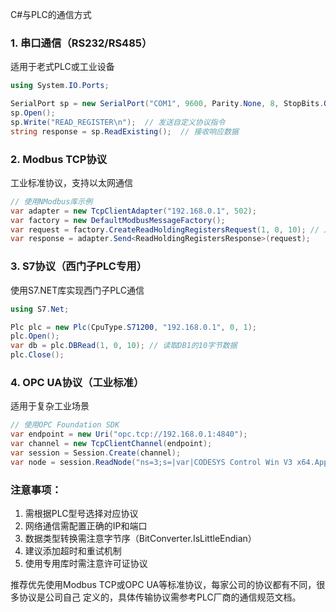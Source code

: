 C#与PLC的通信方式

### 1. 串口通信（RS232/RS485）
适用于老式PLC或工业设备
```csharp
using System.IO.Ports;

SerialPort sp = new SerialPort("COM1", 9600, Parity.None, 8, StopBits.One);
sp.Open();
sp.Write("READ_REGISTER\n");  // 发送自定义协议指令
string response = sp.ReadExisting();  // 接收响应数据
```

### 2. Modbus TCP协议
工业标准协议，支持以太网通信
```csharp
// 使用NModbus库示例
var adapter = new TcpClientAdapter("192.168.0.1", 502);
var factory = new DefaultModbusMessageFactory();
var request = factory.CreateReadHoldingRegistersRequest(1, 0, 10); // 从站ID=1，地址0读取10个寄存器
var response = adapter.Send<ReadHoldingRegistersResponse>(request);
```

### 3. S7协议（西门子PLC专用）
使用S7.NET库实现西门子PLC通信
```csharp
using S7.Net;

Plc plc = new Plc(CpuType.S71200, "192.168.0.1", 0, 1);
plc.Open();
var db = plc.DBRead(1, 0, 10); // 读取DB1的10字节数据
plc.Close();
```

### 4. OPC UA协议（工业标准）
适用于复杂工业场景
```csharp
// 使用OPC Foundation SDK
var endpoint = new Uri("opc.tcp://192.168.0.1:4840");
var channel = new TcpClientChannel(endpoint);
var session = Session.Create(channel);
var node = session.ReadNode("ns=3;s=|var|CODESYS Control Win V3 x64.Application.PLC_PRG.Value");
```

### 注意事项：
1. 需根据PLC型号选择对应协议
2. 网络通信需配置正确的IP和端口
3. 数据类型转换需注意字节序（BitConverter.IsLittleEndian）
4. 建议添加超时和重试机制
5. 使用专用库时需注意许可证协议

推荐优先使用Modbus TCP或OPC UA等标准协议，每家公司的协议都有不同，很多协议是公司自己 定义的，具体传输协议需参考PLC厂商的通信规范文档。